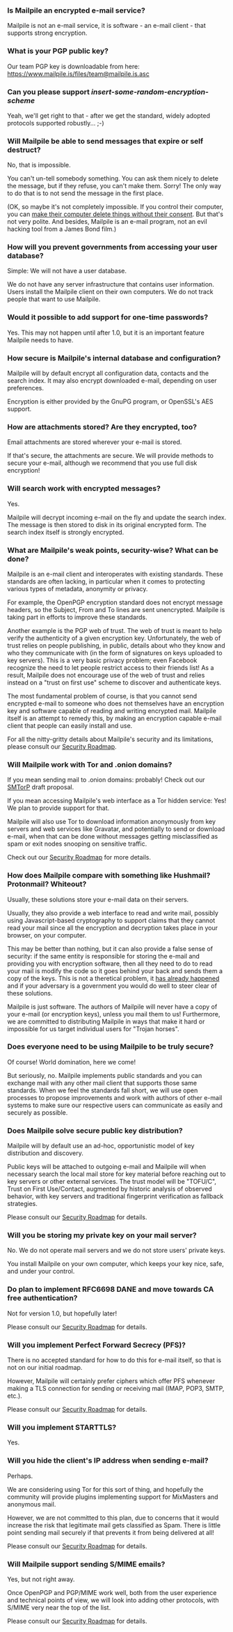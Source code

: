 ### Is Mailpile an encrypted e-mail service?

Mailpile is not an e-mail service, it is software - an e-mail client - that supports strong encryption.

### What is your PGP public key?

Our team PGP key is downloadable from here: <https://www.mailpile.is/files/team@mailpile.is.asc>

### Can you please support *insert-some-random-encryption-scheme*

Yeah, we'll get right to that - after we get the standard, widely adopted protocols supported robustly... ;-)

### Will Mailpile be able to send messages that expire or self destruct?

No, that is impossible.

You can't un-tell somebody something. You can ask them nicely to delete the message, but if they refuse, you can't make them. Sorry! The only way to do that is to not send the message in the first place.

(OK, so maybe it's not completely impossible. If you control their computer, you can [make their computer delete things without their consent](http://www.theguardian.com/money/2012/oct/22/amazon-wipes-customers-kindle-deletes-account). But that's not very polite. And besides, Mailpile is an e-mail program, not an evil hacking tool from a James Bond film.)

### How will you prevent governments from accessing your user database?

Simple: We will not have a user database.

We do not have any server infrastructure that contains user information. Users install the Mailpile client on their own computers. We do not track people that want to use Mailpile.

### Would it possible to add support for one-time passwords?

Yes. This may not happen until after 1.0, but it is an important feature Mailpile needs to have.

### How secure is Mailpile's internal database and configuration?

Mailpile will by default encrypt all configuration data, contacts and the search index. It may also encrypt downloaded e-mail, depending on user preferences.

Encryption is either provided by the GnuPG program, or OpenSSL's AES support.

### How are attachments stored? Are they encrypted, too? 

Email attachments are stored wherever your e-mail is stored.

If that's secure, the attachments are secure. We will provide methods to secure your e-mail, although we recommend that you use full disk encryption!

### Will search work with encrypted messages?

Yes.

Mailpile will decrypt incoming e-mail on the fly and update the search index. The message is then stored to disk in its original encrypted form. The search index itself is strongly encrypted.

### What are Mailpile's weak points, security-wise? What can be done?

Mailpile is an e-mail client and interoperates with existing standards. These standards are often lacking, in particular when it comes to protecting various types of metadata, anonymity or privacy.

For example, the OpenPGP encryption standard does not encrypt message headers, so the Subject, From and To lines are sent unencrypted. Mailpile is taking part in efforts to improve these standards.

Another example is the PGP web of trust. The web of trust is meant to help verify the authenticity of a given encryption key. Unfortunately, the web of trust relies on people publishing, in public, details about who they know and who they communicate with (in the form of signatures on keys uploaded to key servers). This is a very basic privacy problem; even Facebook recognize the need to let people restrict access to their friends list! As a result, Mailpile does not encourage use of the web of trust and relies instead on a "trust on first use" scheme to discover and authenticate keys.

The most fundamental problem of course, is that you cannot send encrypted e-mail to someone who does not themselves have an encryption key and software capable of reading and writing encrypted mail. Mailpile itself is an attempt to remedy this, by making an encryption capable e-mail client that people can easily install and use.

For all the nitty-gritty details about Mailpile's security and its limitations, please consult our [Security Roadmap](https://github.com/mailpile/Mailpile/wiki/Security-roadmap).

### Will Mailpile work with Tor and .onion domains?

If you mean sending mail to .onion domains: probably! Check out our [SMTorP](https://github.com/mailpile/Mailpile/wiki/SMTorP) draft proposal.

If you mean accessing Mailpile's web interface as a Tor hidden service: Yes!
We plan to provide support for that.

Mailpile will also use Tor to download information anonymously from key servers and web services like Gravatar, and potentially to send or download e-mail, when that can be done without messages getting misclassified as spam or exit nodes snooping on sensitive traffic.

Check out our [Security Roadmap](https://github.com/mailpile/Mailpile/wiki/Security-roadmap) for more details.

### How does Mailpile compare with something like Hushmail? Protonmail? Whiteout?

Usually, these solutions store your e-mail data on their servers.

Usually, they also provide a web interface to read and write mail, possibly using Javascript-based cryptography to support claims that they cannot read your mail since all the encryption and decryption takes place in your browser, on your computer.

This may be better than nothing, but it can also provide a false sense of security: if the same entity is responsible for storing the e-mail and providing you with encryption software, then all they need to do to read your mail is modify the code so it goes behind your back and sends them a copy of the keys. This is not a theretical problem, it [has already happened](http://www.wired.com/2007/11/encrypted-e-mai/) and if your adversary is a government you would do well to steer clear of these solutions.

Mailpile is just software. The authors of Mailpile will never have a copy of your e-mail (or encryption keys), unless you mail them to us! Furthermore, we are committed to distributing Mailpile in ways that make it hard or impossible for us target individual users for "Trojan horses".

### Does everyone need to be using Mailpile to be truly secure?

Of course! World domination, here we come!

But seriously, no. Mailpile implements public standards and you can exchange mail with any other mail client that supports those same standards. When we feel the standards fall short, we will use open processes to propose improvements and work with authors of other e-mail systems to make sure our respective users can communicate as easily and securely as possible.

### Does Mailpile solve secure public key distribution?

Mailpile will by default use an ad-hoc, opportunistic model of key distribution and discovery.

Public keys will be attached to outgoing e-mail and Mailpile will when necessary search the local mail store for key material before reaching out to key servers or other external services. The trust model will be "TOFU/C", Trust on First Use/Contact, augmented by historic analysis of observed behavior, with key servers and traditional fingerprint verification as fallback strategies.

Please consult our [Security Roadmap](https://github.com/mailpile/Mailpile/wiki/Security-roadmap) for details.

### Will you be storing my private key on your mail server?

No. We do not operate mail servers and we do not store users' private keys.

You install Mailpile on your own computer, which keeps your key nice, safe, and under your control.

### Do plan to implement RFC6698 DANE and move towards CA free authentication?

Not for version 1.0, but hopefully later!

Please consult our [Security Roadmap](https://github.com/mailpile/Mailpile/wiki/Security-roadmap) for details.

### Will you implement Perfect Forward Secrecy (PFS)?

There is no accepted standard for how to do this for e-mail itself, so that is not on our initial roadmap.

However, Mailpile will certainly prefer ciphers which offer PFS whenever making a TLS connection for sending or receiving mail (IMAP, POP3, SMTP, etc.).

Please consult our [Security Roadmap](https://github.com/mailpile/Mailpile/wiki/Security-roadmap) for details.

### Will you implement STARTTLS?

Yes.

### Will you hide the client's IP address when sending e-mail?

Perhaps.

We are considering using Tor for this sort of thing, and hopefully the community will provide plugins implementing support for MixMasters and anonymous mail.

However, we are not committed to this plan, due to concerns that it would increase the risk that legitimate mail gets classified as Spam. There is little point sending mail securely if that prevents it from being delivered at all!

Please consult our [Security Roadmap](https://github.com/mailpile/Mailpile/wiki/Security-roadmap) for details.

### Will Mailpile support sending S/MIME emails?

Yes, but not right away.

Once OpenPGP and PGP/MIME work well, both from the user experience and technical points of view, we will look into adding other protocols, with S/MIME very near the top of the list.

Please consult our [Security Roadmap](https://github.com/mailpile/Mailpile/wiki/Security-roadmap) for details.
